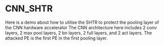 # CNN_SHTR
Here is a demo about how to utilise the SHTR to protect the pooling layer of the CNN hardware accelerator
The CNN architecture here includes 2 conv layers, 2 max pool layers, 2 bn layers, 2 full layers, and 2 act layers. The attacked PE is the first PE in the first pooling layer.
